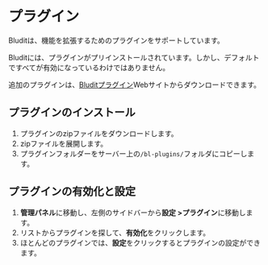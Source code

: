 # プラグイン
<!-- position: 5 -->

Bluditは、機能を拡張するためのプラグインをサポートしています。

Bluditには、プラグインがプリインストールされています。しかし、デフォルトですべてが有効になっているわけではありません。

追加のプラグインは、[Bluditプラグイン](https://plugins.bludit.com)Webサイトからダウンロードできます。

## プラグインのインストール
1. プラグインのzipファイルをダウンロードします。
2. zipファイルを展開します。
3. プラグインフォルダーをサーバー上の`/bl-plugins/`フォルダにコピーします。

## プラグインの有効化と設定
1. **管理パネル**に移動し、左側のサイドバーから**設定 >プラグイン**に移動します。
2. リストからプラグインを探して、**有効化**をクリックします。
3. ほとんどのプラグインでは、**設定**をクリックするとプラグインの設定ができます。
